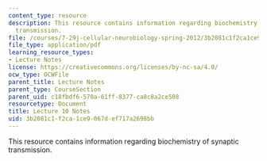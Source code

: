 ```yaml
---
content_type: resource
description: This resource contains information regarding biochemistry of synaptic
  transmission.
file: /courses/7-29j-cellular-neurobiology-spring-2012/3b2081c1f2ca1ce9067def717a2698bb_MIT7_29JS12_lecture10.pdf
file_type: application/pdf
learning_resource_types:
- Lecture Notes
license: https://creativecommons.org/licenses/by-nc-sa/4.0/
ocw_type: OCWFile
parent_title: Lecture Notes
parent_type: CourseSection
parent_uid: c18fbdf6-570a-61ff-8377-ca8c8a2ce508
resourcetype: Document
title: Lecture 10 Notes
uid: 3b2081c1-f2ca-1ce9-067d-ef717a2698bb
---
```

This resource contains information regarding biochemistry of synaptic transmission.